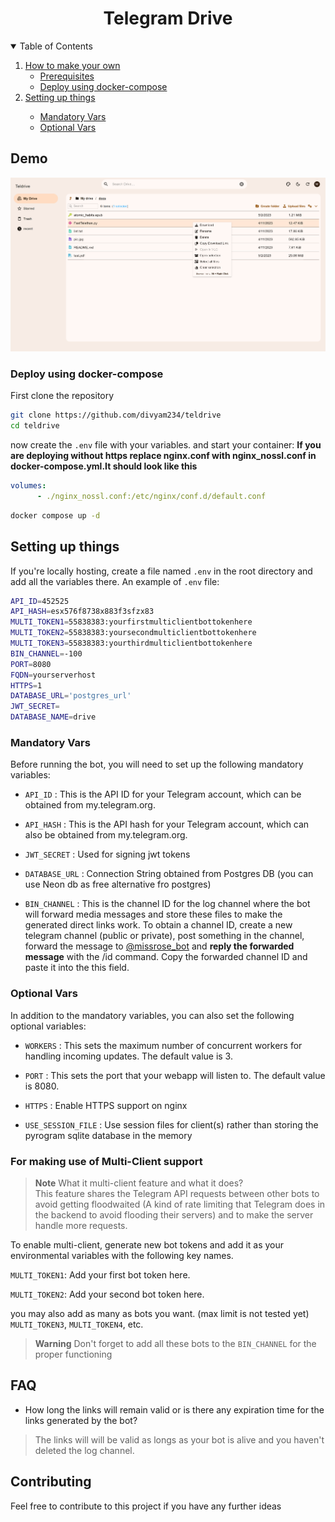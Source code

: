 <h1 align="center"> Telegram Drive</h1>
 
<details open="open">
  <summary>Table of Contents</summary>
  <ol>
    <li>
      <a href="#how-to-make-your-own">How to make your own</a>
      <ul>
        <li><a href="prerequisites">Prerequisites</a></li>
        <li><a href="#deploy-using-docker-compose">Deploy using docker-compose</a></li>
      </ul>
    </li>
    <li><a href="#setting-up-things">Setting up things</a></li>
    <ul>
      <li><a href="#mandatory-vars">Mandatory Vars</a></li>
      <li><a href="#optional-vars">Optional Vars</a></li>
    </ul>
  </ol>
</details>

## Demo


![demo](./public/demo.png)

### Deploy using docker-compose
First clone the repository
```sh
git clone https://github.com/divyam234/teldrive
cd teldrive
```
now create the `.env` file with your variables. and start your container:
**If you are deploying without https replace nginx.conf with  nginx_nossl.conf
in docker-compose.yml.It should look like this**
```yml
volumes:
      - ./nginx_nossl.conf:/etc/nginx/conf.d/default.conf
```
```sh
docker compose up -d
```

## Setting up things

If you're locally hosting, create a file named `.env` in the root directory and add all the variables there.
An example of `.env` file:

```sh
API_ID=452525
API_HASH=esx576f8738x883f3sfzx83
MULTI_TOKEN1=55838383:yourfirstmulticlientbottokenhere
MULTI_TOKEN2=55838383:yoursecondmulticlientbottokenhere
MULTI_TOKEN3=55838383:yourthirdmulticlientbottokenhere
BIN_CHANNEL=-100
PORT=8080
FQDN=yourserverhost
HTTPS=1
DATABASE_URL='postgres_url'
JWT_SECRET=
DATABASE_NAME=drive
```
### Mandatory Vars
Before running the bot, you will need to set up the following mandatory variables:

- `API_ID` : This is the API ID for your Telegram account, which can be obtained from my.telegram.org.

- `API_HASH` : This is the API hash for your Telegram account, which can also be obtained from my.telegram.org.

- `JWT_SECRET` : Used for signing jwt tokens

- `DATABASE_URL` : Connection String obtained from Postgres DB (you can use Neon db as free alternative fro postgres)

- `BIN_CHANNEL` :  This is the channel ID for the log channel where the bot will forward media messages and store these files to make the generated direct links work. To obtain a channel ID, create a new telegram channel (public or private), post something in the channel, forward the message to [@missrose_bot](https://telegram.dog/MissRose_bot) and **reply the forwarded message** with the /id command. Copy the forwarded channel ID and paste it into the this field.

### Optional Vars
In addition to the mandatory variables, you can also set the following optional variables:

- `WORKERS` : This sets the maximum number of concurrent workers for handling incoming updates. The default value is 3.

- `PORT` : This sets the port that your webapp will listen to. The default value is 8080.

- `HTTPS` : Enable HTTPS support on nginx

- `USE_SESSION_FILE` : Use session files for client(s) rather than storing the pyrogram sqlite database in the memory

### For making use of Multi-Client support

> **Note**
> What it multi-client feature and what it does? <br>
> This feature shares the Telegram API requests between other bots to avoid getting floodwaited (A kind of rate limiting that Telegram does in the backend to avoid flooding their servers) and to make the server handle more requests. <br>

To enable multi-client, generate new bot tokens and add it as your environmental variables with the following key names. 

`MULTI_TOKEN1`: Add your first bot token here.

`MULTI_TOKEN2`: Add your second bot token here.

you may also add as many as bots you want. (max limit is not tested yet)
`MULTI_TOKEN3`, `MULTI_TOKEN4`, etc.

> **Warning**
> Don't forget to add all these bots to the `BIN_CHANNEL` for the proper functioning

## FAQ

- How long the links will remain valid or is there any expiration time for the links generated by the bot?
> The links will will be valid as longs as your bot is alive and you haven't deleted the log channel.

## Contributing

Feel free to contribute to this project if you have any further ideas


